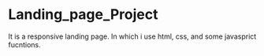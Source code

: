 # Landing_page_Project
It is a responsive landing page. In which i use html, css, and some javasprict fucntions. 
